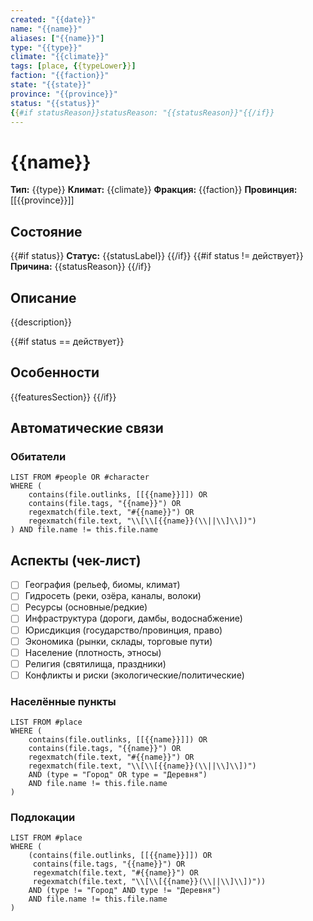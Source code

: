 ```yaml
---
created: "{{date}}"
name: "{{name}}"
aliases: ["{{name}}"]
type: "{{type}}"
climate: "{{climate}}"
tags: [place, {{typeLower}}]
faction: "{{faction}}"
state: "{{state}}"
province: "{{province}}"
status: "{{status}}"
{{#if statusReason}}statusReason: "{{statusReason}}"{{/if}}
---
```


# {{name}}

**Тип:** {{type}}
**Климат:** {{climate}}
**Фракция:** {{faction}}
**Провинция:** [[{{province}}]]

## Состояние

{{#if status}}
**Статус:** {{statusLabel}}
{{/if}}
{{#if status != действует}}
**Причина:** {{statusReason}}
{{/if}}

## Описание
{{description}}

{{#if status == действует}}
## Особенности
{{featuresSection}}
{{/if}}

## Автоматические связи
### Обитатели
```dataview
LIST FROM #people OR #character
WHERE (
    contains(file.outlinks, [[{{name}}]]) OR
    contains(file.tags, "{{name}}") OR
    regexmatch(file.text, "#{{name}}") OR
    regexmatch(file.text, "\\[\\[{{name}}(\\||\\]\\])")
) AND file.name != this.file.name
```

## Аспекты (чек-лист)
- [ ] География (рельеф, биомы, климат)
- [ ] Гидросеть (реки, озёра, каналы, волоки)
- [ ] Ресурсы (основные/редкие)
- [ ] Инфраструктура (дороги, дамбы, водоснабжение)
- [ ] Юрисдикция (государство/провинция, право)
- [ ] Экономика (рынки, склады, торговые пути)
- [ ] Население (плотность, этносы)
- [ ] Религия (святилища, праздники)
- [ ] Конфликты и риски (экологические/политические)

### Населённые пункты
```dataview
LIST FROM #place
WHERE (
    contains(file.outlinks, [[{{name}}]]) OR
    contains(file.tags, "{{name}}") OR
    regexmatch(file.text, "#{{name}}") OR
    regexmatch(file.text, "\\[\\[{{name}}(\\||\\]\\])")
    AND (type = "Город" OR type = "Деревня")
    AND file.name != this.file.name
)
```

### Подлокации
```dataview
LIST FROM #place
WHERE (
    (contains(file.outlinks, [[{{name}}]]) OR
     contains(file.tags, "{{name}}") OR
     regexmatch(file.text, "#{{name}}") OR
     regexmatch(file.text, "\\[\\[{{name}}(\\||\\]\\])"))
    AND (type != "Город" AND type != "Деревня")
    AND file.name != this.file.name
)
```
